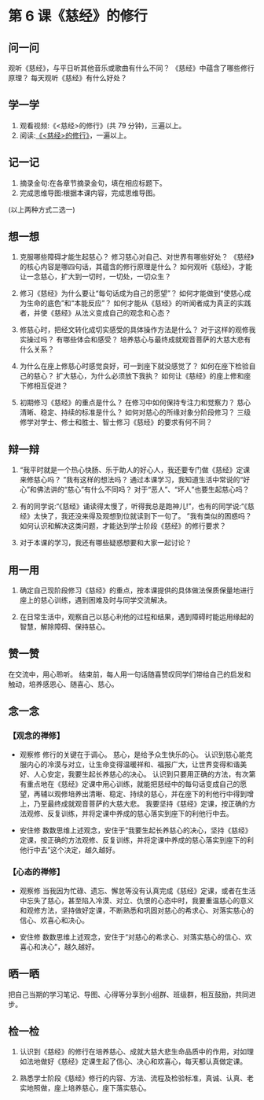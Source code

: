 # 第 6 课《慈经》的修行

## 问一问

观听《慈经》，与平日听其他音乐或歌曲有什么不同？
《慈经》中蕴含了哪些修行原理？
每天观听《慈经》有什么好处？

## 学一学

1. 观看视频:《<慈经>的修行》(共 79 分钟)，三遍以上。
2. 阅读:[《<慈经>的修行》](.)，一遍以上。

## 记一记

1. 摘录金句:在各章节摘录金句，填在相应标题下。
2. 完成思维导图:根据本课内容，完成思维导图。

(以上两种方式二选一)

## 想一想

1. 克服哪些障碍才能生起慈心？
   修习慈心对自己、对世界有哪些好处？
   《慈经》的核心内容是哪四句话，其蕴含的修行原理是什么？
   如何观听《慈经》，才能让一念慈心，扩大到一切时，一切处，一切众生？

2. 修习《慈经》为什么要让“每句话成为自己的愿望”？
   如何才能做到“使慈心成为生命的底色”和“本能反应”？
   如何才能从《慈经》的听闻者成为真正的实践者，并使《慈经》从法义变成自己的观念和心态？

3. 修慈心时，把经文转化成切实感受的具体操作方法是什么？
   对于这样的观修我实操过吗？
   有哪些体会和感受？
   培养慈心与最终成就观音菩萨的大慈大悲有什么关系？

4. 为什么在座上修慈心时感觉良好，可一到座下就没感觉了？
   如何在座下检验自己的慈心？
   扩大慈心，为什么必须放下我执？
   如何让《慈经》的座上修和座下修相互促进？

5. 初期修习《慈经》的重点是什么？
   在修习中如何保持专注力和觉察力？
   慈心清晰、稳定、持续的标准是什么？
   如何对慈心的所缘对象分阶段修习？
   三级修学对学士、修士和胜士、智士修习《慈经》的要求有何不同？

## 辩一辩

1. “我平时就是一个热心快肠、乐于助人的好心人，我还要专门做《慈经》定课来修慈心吗？
   ”我有这样的想法吗？
   通过本课学习，我知道生活中常说的“好心”和佛法讲的“慈心”有什么不同吗？
   对于“恶人”、“坏人”也要生起慈心吗？

2. 有的同学说:“《慈经》诵读得太慢了，听得我总是跑神儿!”，也有的同学说:“《慈经》太快了，我还没来得及观想到位就读到下一句了。
   ”我有类似的困惑吗？
   如何认识和解决这类问题，才能达到学士阶段《慈经》的修行要求？

3. 对于本课的学习，我还有哪些疑惑想要和大家一起讨论？

## 用一用

1. 确定自己现阶段修习《慈经》的重点，按本课提供的具体做法保质保量地进行座上的慈心训练，遇到困难及时与同学交流解决。

2. 在日常生活中，观察自己以慈心利他的过程和结果，遇到障碍时能运用缘起的智慧，解除障碍、保持慈心。

## 赞一赞

在交流中，用心聆听。
结束前，每人用一句话随喜赞叹同学们带给自己的启发和触动，培养感恩心、随喜心、慈心。

## 念一念

### 【观念的禅修】

  - 观察修
    修行的关键在于调心。
    慈心，是给予众生快乐的心。
    认识到慈心能克服内心的冷漠与对立，让生命变得温暖祥和、福报广大，让世界变得和谐美好、人心安定，我要生起长养慈心的决心。
    认识到只要用正确的方法，有次第有重点地在《慈经》定课中用心训练，就能把慈经中的每句话变成自己的愿望，再辅以观修培养出清晰、稳定、持续的慈心，并在座下的利他行中得到增上，乃至最终成就观音菩萨的大慈大悲。
    我要坚持《慈经》定课，按正确的方法观修、反复训练，并将定课中养成的慈心落实到座下的利他行中去。

  - 安住修
    数数思维上述观念，安住于“我要生起长养慈心的决心，坚持《慈经》定课，按正确的方法观修、反复训练，并将定课中养成的慈心落实到座下的利他行中去”这个决定，越久越好。

### 【心态的禅修】

  - 观察修
    当我因为忙碌、遗忘、懈怠等没有认真完成《慈经》定课，或者在生活中忘失了慈心，甚至陷入冷漠、对立、仇恨的心态中时，我要重温慈心的意义和观修方法，坚持做好定课，不断熟悉和巩固对慈心的希求心、对落实慈心的信心、欢喜心和决心。

  - 安住修
    数数思维上述观念，安住于“对慈心的希求心、对落实慈心的信心、欢喜心和决心”，越久越好。

## 晒一晒

把自己当期的学习笔记、导图、心得等分享到小组群、班级群，相互鼓励，共同进步。

## 检一检

1. 认识到《慈经》的修行在培养慈心、成就大慈大悲生命品质中的作用，对如理如法地做好《慈经》定课生起了信心、决心和欢喜心，每天都认真做定课。

2. 熟悉学士阶段《慈经》修行的内容、方法、流程及检验标准，真诚、认真、老实地照做，座上培养慈心，座下落实慈心。
